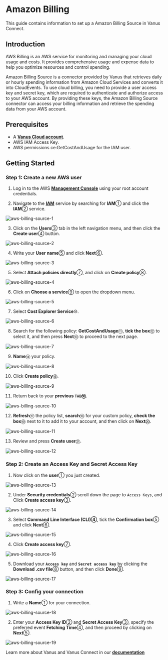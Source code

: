 # Amazon Billing

This guide contains information to set up a Amazon Billing Source in Vanus Connect.

## Introduction

AWS Billing is an AWS service for monitoring and managing your cloud usage and costs. It provides comprehensive usage and expense data to help you optimize resources and control spending.

Amazon Billing Source is a connector provided by Vanus that retrieves daily or hourly spending information from Amazon Cloud Services and converts it into CloudEvents. To use cloud billing, you need to provide a user access key and secret key, which are required to authenticate and authorize access to your AWS account. By providing these keys, the Amazon Billing Source connector can access your billing information and retrieve the spending data from your AWS account.

## Prerequisites

- A [**Vanus Cloud account**](https://cloud.vanus.ai).
- AWS IAM Access Key.
- AWS permissions ce:GetCostAndUsage for the IAM user.

## Getting Started

### Step 1: Create a new AWS user

1. Log in to the AWS [**Management Console**](https://aws.amazon.com) using your root account credentials.

2. Navigate to the [**IAM**](https://console.aws.amazon.com/iam/) service by searching for **IAM**① and click the **IAM**② service.

![aws-billing-source-1](images/aws-billing-source-1.webp)

3. Click on the **Users**③ tab in the left navigation menu, and then click the **Create user**④ button.

![aws-billing-source-2](images/aws-billing-source-2.webp)

4. Write your **User name**⑤ and click **Next**⑥.

![aws-billing-source-3](images/aws-billing-source-3.webp)

5. Select **Attach policies directly**⑦, and click on **Create policy**⑧.

![aws-billing-source-4](images/aws-billing-source-4.webp)

6. Click on **Choose a service**⑨ to open the dropdown menu.

![aws-billing-source-5](images/aws-billing-source-5.webp)

7. Select **Cost Explorer Service**⑩.

![aws-billing-source-6](images/aws-billing-source-6.webp)

8. Search for the following policy: **GetCostAndUsage**⑪, **tick the box**⑫ to select it, and then press **Next**⑬ to proceed to the next page.

![aws-billing-source-7](images/aws-billing-source-7.webp)

9. **Name**⑭ your policy.

![aws-billing-source-8](images/aws-billing-source-8.webp)

10. Click **Create policy**⑮.

![aws-billing-source-9](images/aws-billing-source-9.webp)

11. Return back to your **previous `TAB`⑯**.

![aws-billing-source-10](images/aws-billing-source-10.webp)

12. **Refresh**⑰ the policy list, **search**⑱ for your custom policy, **check the box**⑲  next to it to add it to your account, and then click on **Next**⑳.

![aws-billing-source-11](images/aws-billing-source-11.webp)

13. Review and press **Create user**㉑.

![aws-billing-source-12](images/aws-billing-source-12.webp)

### Step 2: Create an Access Key and Secret Access Key

1. Now click on the **user**① you just created.

![aws-billing-source-13](images/aws-billing-source-13.webp)

2. Under **Security credentials**② scroll down the page to `Access Keys`, and Click **Create access key**③.

![aws-billing-source-14](images/aws-billing-source-14.webp)

3. Select **Command Line Interface (CLI)④**, tick the **Confirmation box**⑤ and click **Next**⑥.

![aws-billing-source-15](images/aws-billing-source-15.webp)

4. Click **Create access key**⑦.

![aws-billing-source-16](images/aws-billing-source-16.webp)

5. Download your **`Access key`** and **`Secret access key`** by clicking the **Download .csv file**⑧ button, and then click **Done**⑨.

![aws-billing-source-17](images/aws-billing-source-17.webp)

### Step 3: Config your connection

1. Write a **Name**① for your connection.

![aws-billing-source-18](images/aws-billing-source-18.webp)

2. Enter your **Access Key ID**② and **Secret Access Key**③, specify the preferred event **Fetching Time**④, and then proceed by clicking on **Next**⑤.

![aws-billing-source-19](images/aws-billing-source-19.webp)

Learn more about Vanus and Vanus Connect in our [**documentation**](https://docs.vanus.ai)
